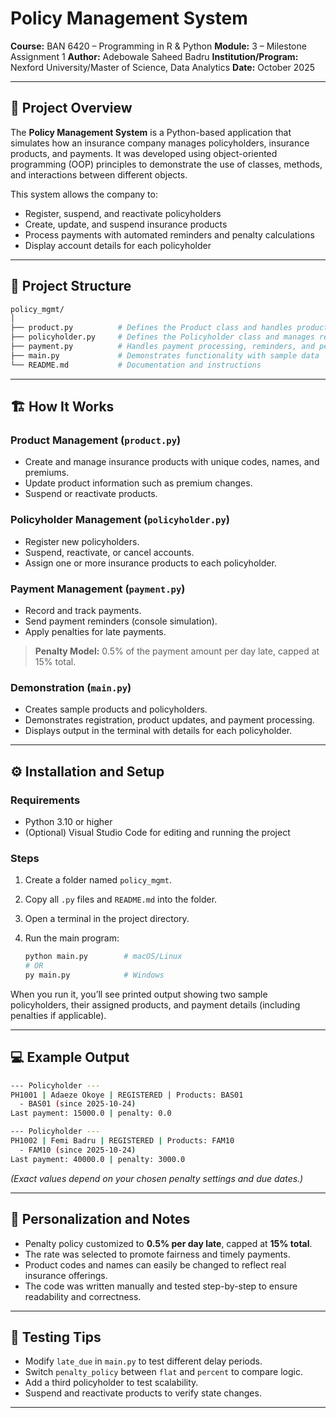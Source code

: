 # Policy Management System

**Course:** BAN 6420 – Programming in R & Python
**Module:** 3 – Milestone Assignment 1
**Author:** Adebowale Saheed Badru
**Institution/Program:** Nexford University/Master of Science, Data Analytics
**Date:** October 2025

---

## 📘 Project Overview

The **Policy Management System** is a Python-based application that simulates how an insurance company manages policyholders, insurance products, and payments. It was developed using object-oriented programming (OOP) principles to demonstrate the use of classes, methods, and interactions between different objects.

This system allows the company to:

* Register, suspend, and reactivate policyholders
* Create, update, and suspend insurance products
* Process payments with automated reminders and penalty calculations
* Display account details for each policyholder

---

## 🧩 Project Structure

```bash
policy_mgmt/
│
├── product.py          # Defines the Product class and handles product CRUD
├── policyholder.py     # Defines the Policyholder class and manages registration/lifecycle
├── payment.py          # Handles payment processing, reminders, and penalties
├── main.py             # Demonstrates functionality with sample data
└── README.md           # Documentation and instructions
```

---

## 🏗️ How It Works

### Product Management (`product.py`)

* Create and manage insurance products with unique codes, names, and premiums.
* Update product information such as premium changes.
* Suspend or reactivate products.

### Policyholder Management (`policyholder.py`)

* Register new policyholders.
* Suspend, reactivate, or cancel accounts.
* Assign one or more insurance products to each policyholder.

### Payment Management (`payment.py`)

* Record and track payments.
* Send payment reminders (console simulation).
* Apply penalties for late payments.

> **Penalty Model:** 0.5% of the payment amount per day late, capped at 15% total.

### Demonstration (`main.py`)

* Creates sample products and policyholders.
* Demonstrates registration, product updates, and payment processing.
* Displays output in the terminal with details for each policyholder.

---

## ⚙️ Installation and Setup

### Requirements

* Python 3.10 or higher
* (Optional) Visual Studio Code for editing and running the project

### Steps

1. Create a folder named `policy_mgmt`.
2. Copy all `.py` files and `README.md` into the folder.
3. Open a terminal in the project directory.
4. Run the main program:

   ```bash
   python main.py        # macOS/Linux
   # OR
   py main.py            # Windows
   ```

When you run it, you’ll see printed output showing two sample policyholders, their assigned products, and payment details (including penalties if applicable).

---

## 💻 Example Output

```bash
--- Policyholder ---
PH1001 | Adaeze Okoye | REGISTERED | Products: BAS01
  - BAS01 (since 2025-10-24)
Last payment: 15000.0 | penalty: 0.0

--- Policyholder ---
PH1002 | Femi Badru | REGISTERED | Products: FAM10
  - FAM10 (since 2025-10-24)
Last payment: 40000.0 | penalty: 3000.0
```

*(Exact values depend on your chosen penalty settings and due dates.)*

---

## 🧠 Personalization and Notes

* Penalty policy customized to **0.5% per day late**, capped at **15% total**.
* The rate was selected to promote fairness and timely payments.
* Product codes and names can easily be changed to reflect real insurance offerings.
* The code was written manually and tested step-by-step to ensure readability and correctness.

---

## 🧪 Testing Tips

* Modify `late_due` in `main.py` to test different delay periods.
* Switch `penalty_policy` between `flat` and `percent` to compare logic.
* Add a third policyholder to test scalability.
* Suspend and reactivate products to verify state changes.

---
